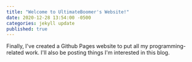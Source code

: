 ```yaml
---
title: "Welcome to UltimateBoomer's Website!"
date: 2020-12-28 13:54:00 -0500
categories: jekyll update
published: true
---
```

Finally, I've created a Github Pages website to put all my programming-related work. I'll also be posting things I'm interested in this blog.